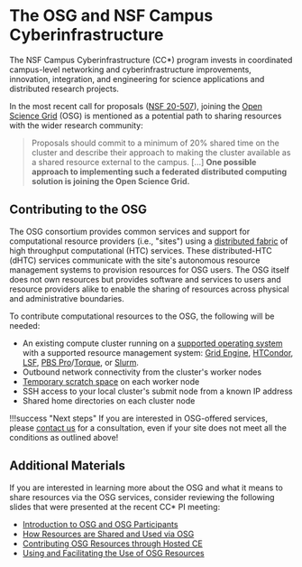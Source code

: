 The OSG and NSF Campus Cyberinfrastructure
==========================================

The NSF Campus Cyberinfrastructure (CC\*) program invests in coordinated campus-level networking and cyberinfrastructure
improvements, innovation, integration, and engineering for science applications and distributed research projects.

In the most recent call for proposals ([NSF 20-507](https://www.nsf.gov/pubs/2020/nsf20507/nsf20507.htm)), joining the
[Open Science Grid](https://www.opensciencegrid.org) (OSG) is mentioned as a potential path to sharing resources with
the wider research community:

> Proposals should commit to a minimum of 20% shared time on the cluster and describe their approach to making the
> cluster available as a shared resource external to the campus. [...]
> **One possible approach to implementing such a federated distributed computing solution is joining the Open Science
> Grid.**

Contributing to the OSG
-----------------------

The OSG consortium provides common services and support for computational resource providers (i.e., "sites") using a
[distributed fabric](https://map.opensciencegrid.org) of high throughput computational (HTC) services.
These distributed-HTC (dHTC) services communicate with the site's autonomous resource management systems to provision
resources for OSG users.
The OSG itself does not own resources but provides software and services to users and resource providers alike to enable
the sharing of resources across physical and administrative boundaries.

To contribute computational resources to the OSG, the following will be needed:

- An existing compute cluster running on a [supported operating system](https://opensciencegrid.org/docs/release/supported_platforms/)
  with a supported resource management system:
  [Grid Engine](http://www.univa.com/products/),
  [HTCondor](https://research.cs.wisc.edu/htcondor/),
  [LSF](https://www.ibm.com/us-en/marketplace/hpc-workload-management),
  [PBS Pro](https://www.pbsworks.com/PBSProduct.aspx?n=Altair-PBS-Professional&c=Overview-and-Capabilities)/[Torque](http://www.adaptivecomputing.com/products/torque/),
  or [Slurm](https://slurm.schedmd.com/).
- Outbound network connectivity from the cluster's worker nodes
- [Temporary scratch space](https://opensciencegrid.org/docs/worker-node/using-wn/#the-worker-node-environment) on each
  worker node
- SSH access to your local cluster's submit node from a known IP address
- Shared home directories on each cluster node

!!!success "Next steps"
    If you are interested in OSG-offered services, please [contact us](mailto:help@opensciencegrid.org) for a
    consultation, even if your site does not meet all the conditions as outlined above!

Additional Materials
--------------------

If you are interested in learning more about the OSG and what it means to share resources via the OSG services, consider
reviewing the following slides that were presented at the recent CC\* PI meeting:

- [Introduction to OSG and OSG Participants](/files/Introduction-to-OSG.pdf)
- [How Resources are Shared and Used via OSG](/files/OSG-Sharing-Resources.pdf)
- [Contributing OSG Resources through Hosted CE](/files/Contributing-OSG-Resources.pdf)
- [Using and Facilitating the Use of OSG Resources](/files/Using-OSG-Resources.pdf)
